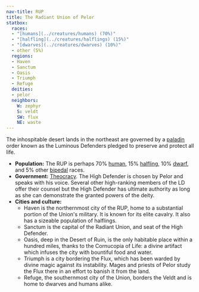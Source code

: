 ```yaml
---
nav-title: RUP
title: The Radiant Union of Pelor
statbox:
  races:
  - "[humans](../creatures/humans) (70%)"
  - "[halfling](../creatures/halflings) (15%)"
  - "[dwarves](../creatures/dwarves) (10%)"
  - other (5%)
  regions:
  - Haven
  - Sanctum
  - Oasis
  - Triumph
  - Refuge
  deities:
  - pelor
  neighbors:
    W: zephyr
    S: veldt
    SW: flux
    NE: waste
---
```


The inhospitable desert lands in the northeast are governed by a [paladin](https://dungeonsdragons.fandom.com/wiki/Paladin) order known as the Luminous Defenders pledged to preserve and protect all life.

* **Population:** The RUP is perhaps 70% [human](../creatures/humans), 15% [halfling](../creatures/halflings), 10% [dwarf](../creatures/dwarves), and 5% other [bipedal](../glossary#bipedal) races.
* **Government:** [Theocracy](https://en.wikipedia.org/wiki/Theocracy). The High Defender is chosen by Pelor and speaks with his voice. Several other high-ranking members of the LD offer their counsel but the High Defender has ultimate authority as long as she can demonstrate the granted powers of the deity.
* **Cities and culture:**
  * Haven is the northernmost city of the RUP, home to a substantial portion of the Union's military. It is known for its elite cavalry. It also has a sizeable population of halflings.
  * Sanctum is the capital of the Radiant Union, and seat of the High Defender.
  * Oasis, deep in the Desert of Ruin, is the only habitable place within a hundred miles, thanks to the Cornucopia of Life: a divine artifact which infuses the city with bountiful food and water.
  * Triumph is a city bordering the Flux, which has been warded by divine magic against its instability. Mages and priests of Pelor study the Flux there in an effort to banish it from the land.
  * Refuge, the southernmost city of the Union, borders the Veldt and is home to dwarves and humans alike.
